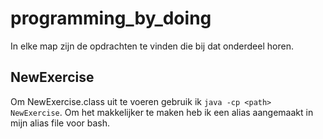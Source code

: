 # programming_by_doing

In elke map zijn de opdrachten te vinden die bij dat onderdeel horen.


## NewExercise
Om NewExercise.class uit te voeren gebruik ik `java -cp <path> NewExercise`. Om het makkelijker te maken heb ik een alias aangemaakt in mijn alias file voor bash.
